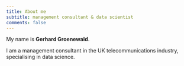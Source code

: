 ```yaml
---
title: About me
subtitle: management consultant & data scientist
comments: false
---
```


My name is **Gerhard Groenewald**.  

I am a management consultant in the UK telecommunications industry, specialising in data science.
